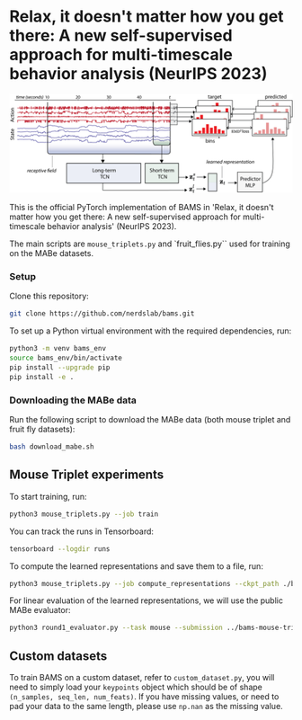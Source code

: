 # Relax, it doesn't matter how you get there: A new self-supervised approach for multi-timescale behavior analysis (NeurIPS 2023)

![Architecture Overview](overview.png)

This is the official PyTorch implementation of BAMS in 'Relax, it doesn't matter how you get there: A new self-supervised approach for multi-timescale behavior analysis' (NeurIPS 2023).

The main scripts are `mouse_triplets.py` and `fruit_flies.py`` used for training on the MABe datasets.

### Setup

Clone this repository:
```bash
git clone https://github.com/nerdslab/bams.git
```

To set up a Python virtual environment with the required dependencies, run:
```bash
python3 -m venv bams_env
source bams_env/bin/activate
pip install --upgrade pip
pip install -e .
```

### Downloading the MABe data

Run the following script to download the MABe data (both mouse triplet and fruit fly datasets):
```bash
bash download_mabe.sh
```

## Mouse Triplet experiments

To start training, run:
```bash
python3 mouse_triplets.py --job train
```

You can track the runs in Tensorboard:
```bash
tensorboard --logdir runs
```

To compute the learned representations and save them to a file, run:
```bash
python3 mouse_triplets.py --job compute_representations --ckpt_path ./bams-mouse-triplet-2023-12-04-14-42-44.pt
```

For linear evaluation of the learned representations, we will use the public
MABe evaluator:
```bash
python3 round1_evaluator.py --task mouse --submission ../bams-mouse-triplet-2023-11-30-17-49-59_submission.npy --labels ../data/mabe/mouse_triplets_test_labels.npy
```

## Custom datasets

To train BAMS on a custom dataset, refer to `custom_dataset.py`, you will need to
simply load your `keypoints` object which should be of shape `(n_samples, seq_len, num_feats)`. If you have missing values, or need to pad your data to the same length, please use `np.nan` as the missing value.
